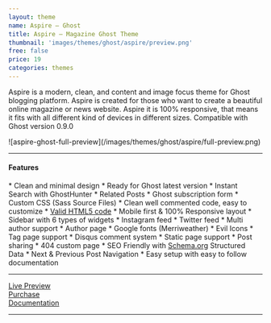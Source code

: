 ```yaml
---
layout: theme
name: Aspire – Ghost
title: Aspire – Magazine Ghost Theme
thumbnail: 'images/themes/ghost/aspire/preview.png'
free: false
price: 19
categories: themes
---
```


Aspire is a modern, clean, and content and image focus theme for Ghost blogging platform. Aspire is created for those who want to create a beautiful online magazine or news website. Aspire it is 100% responsive, that means it fits with all different kind of devices in different sizes. Compatible with Ghost version 0.9.0

<div class="darker-bg-image-wrap" markdown='1'>
  ![aspire-ghost-full-preview](/images/themes/ghost/aspire/full-preview.png)
</div>

---

#### Features

<div class="check-list" markdown='1'>
  * Clean and minimal design
  * Ready for Ghost latest version
  * Instant Search with GhostHunter
  * Related Posts
  * Ghost subscription form
  * Custom CSS (Sass Source Files)
  * Clean well commented code, easy to customize
  * <a href="https://validator.w3.org/nu/?doc=http%3A%2F%2Faspire.aspirethemes.com%2F">Valid HTML5 code<a/>
  * Mobile first &amp; 100% Responsive layout
  * Sidebar with 6 types of widgets
  * Instagram feed
  * Twitter feed
  * Multi author support
  * Author page
  * Google fonts (Merriweather)
  * Evil Icons
  * Tag page support
  * Disqus comment system
  * Static page support
  * Post sharing
  * 404 custom page
  * SEO Friendly with <a href="http://Schema.org">Schema.org</a> Structured Data
  * Next &amp; Previous Post Navigation
  * Easy setup with easy to follow documentation
</div>

---

<div class="row">
  <div class="column medium-4 large-4">
    <a class="button button--large button--expand" href="http://aspire.aspirethemes.com/" target="_blank">Live Preview</a>
  </div>
  <div class="column medium-4 large-4">
    <a class="button button--expand button--large button--success" href="http://themeforest.net/item/aspire-news-magazine-clean-ghost-theme/14230254" target="_blank">Purchase</a>
  </div>
  <div class="column medium-4 large-4">
    <a class="button button--large button--expand" href="http://aspirethemes.com/docs/aspire-ghost.html" target="_blank">Documentation</a>
  </div>
</div>

---